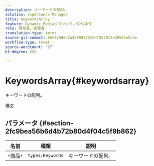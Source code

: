 ```yaml
---
description: キーワードの配列。
solution: Experience Manager
title: KeywordsArray
feature: Dynamic Mediaクラシック，SDK/API
role: 開発者，管理者
translation-type: tm+mt
source-git-commit: f6c97606d7a4209427316d7367013ad9585a5cae
workflow-type: tm+mt
source-wordcount: '27'
ht-degree: 22%

---
```



# KeywordsArray{#keywordsarray}

キーワードの配列。

構文

## パラメータ {#section-2fc9bea56b6d4b72b80d4f04c5f9b862}

| 名前 | 種類 | 説明 |
|---|---|---|
| `*`商品`*` | `types:Keywords` | キーワードの配列。 |

